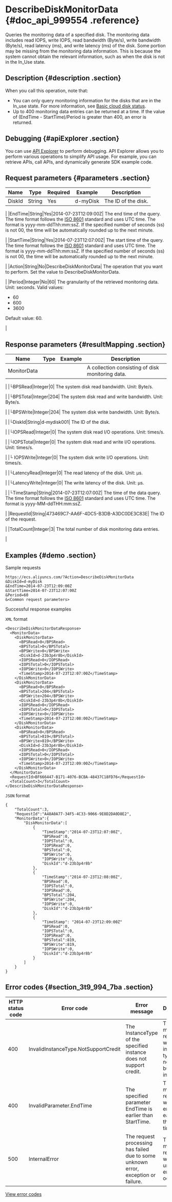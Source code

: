 # DescribeDiskMonitorData {#doc_api_999554 .reference}

Queries the monitoring data of a specified disk. The monitoring data includes read IOPS, write IOPS, read bandwidth \(Byte/s\), write bandwidth \(Byte/s\), read latency \(ms\), and write latency \(ms\) of the disk. Some portion may be missing from the monitoring data information. This is because the system cannot obtain the relevant information, such as when the disk is not in the In\_Use state.

## Description {#description .section}

When you call this operation, note that:

-   You can only query monitoring information for the disks that are in the In\_use state. For more information, see [Basic cloud disk status](~~25689~~).
-   Up to 400 monitoring data entries can be returned at a time. If the value of \(EndTime - StartTime\)/Period is greater than 400, an error is returned.

## Debugging {#apiExplorer .section}

You can use [API Explorer](https://api.aliyun.com/#product=Ecs&api=DescribeDiskMonitorData) to perform debugging. API Explorer allows you to perform various operations to simplify API usage. For example, you can retrieve APIs, call APIs, and dynamically generate SDK example code.

## Request parameters {#parameters .section}

|Name|Type|Required|Example|Description|
|----|----|--------|-------|-----------|
|DiskId|String|Yes|d-myDisk| The ID of the disk.

 |
|EndTime|String|Yes|2014-07-23T12:09:00Z| The end time of the query. The time format follows the [ISO 8601](~~25696~~) standard and uses UTC time. The format is yyyy-mm-ddThh:mm:ssZ. If the specified number of seconds \(ss\) is not 00, the time will be automatically rounded up to the next minute.

 |
|StartTime|String|Yes|2014-07-23T12:07:00Z| The start time of the query. The time format follows the [ISO 8601](~~25696~~) standard and uses UTC time. The format is yyyy-mm-ddThh:mm:ssZ. If the specified number of seconds \(ss\) is not 00, the time will be automatically rounded up to the next minute.

 |
|Action|String|No|DescribeDiskMonitorData| The operation that you want to perform. Set the value to DescribeDiskMonitorData.

 |
|Period|Integer|No|60| The granularity of the retrieved monitoring data. Unit: seconds. Valid values:

 -   60
-   600
-   3600

 Default value: 60.

 |

## Response parameters {#resultMapping .section}

|Name|Type|Example|Description|
|----|----|-------|-----------|
|MonitorData| | | A collection consisting of disk monitoring data.

 |
|└BPSRead|Integer|0| The system disk read bandwidth. Unit: Byte/s.

 |
|└BPSTotal|Integer|204| The system disk read and write bandwidth. Unit: Byte/s.

 |
|└BPSWrite|Integer|204| The system disk write bandwidth. Unit: Byte/s.

 |
|└DiskId|String|d-mydisk001| The ID of the disk.

 |
|└IOPSRead|Integer|0| The system disk read I/O operations. Unit: times/s.

 |
|└IOPSTotal|Integer|0| The system disk read and write I/O operations. Unit: times/s.

 |
|└ IOPSWrite|Integer|0| The system disk write I/O operations. Unit: times/s.

 |
|└LatencyRead|Integer|0| The read latency of the disk. Unit: μs.

 |
|└LatencyWrite|Integer|0| The write latency of the disk. Unit: μs.

 |
|└TimeStamp|String|2014-07-23T12:07:00Z| The time of the data query. The time format follows the [ISO 8601](~~25696~~) standard and uses UTC time. The format is yyyy-MM-ddTHH:mm:ssZ.

 |
|RequestId|String|473469C7-AA6F-4DC5-B3DB-A3DC0DE3C83E| The ID of the request.

 |
|TotalCount|Integer|3| The total number of disk monitoring data entries.

 |

## Examples {#demo .section}

Sample requests

``` {#request_demo}
https://ecs.aliyuncs.com/?Action=DescribeDiskMonitorData
&DiskId=d-myDisk
&EndTime=2014-07-23T12:09:00Z 
&StartTime=2014-07-23T12:07:00Z
&Period=60 
&<Common request parameters>
```

Successful response examples

`XML` format

``` {#xml_return_success_demo}
<DescribeDiskMonitorDataResponse>
  <MonitorData> 
    <DiskMonitorData>
      <BPSRead>0</BPSRead>
      <BPSTotal>0</BPSTotal> 
      <BPSWrite>0</BPSWrite>
      <DiskId>d-23b3p4r8b</DiskId>
      <IOPSRead>0</IOPSRead>
      <IOPSTotal>0</IOPSTotal>
      <IOPSWrite>0</IOPSWrite>
      <TimeStamp>2014-07-23T12:07:00Z</TimeStamp>
    </DiskMonitorData>
    <DiskMonitorData>
      <BPSRead>0</BPSRead>
      <BPSTotal>204</BPSTotal>
      <BPSWrite>204</BPSWrite>
      <DiskId>d-23b3p4r8b</DiskId>
      <IOPSRead>0</IOPSRead>
      <IOPSTotal>0</IOPSTotal>
      <IOPSWrite>0</IOPSWrite>
      <TimeStamp>2014-07-23T12:08:00Z</TimeStamp>
    </DiskMonitorData>
    <DiskMonitorData>
      <BPSRead>0</BPSRead>
      <BPSTotal>819</BPSTotal>
      <BPSWrite>819</BPSWrite>
      <DiskId>d-23b3p4r8b</DiskId>
      <IOPSRead>0</IOPSRead>
      <IOPSTotal>0</IOPSTotal>
      <IOPSWrite>0</IOPSWrite>
      <TimeStamp>2014-07-23T12:09:00Z</TimeStamp>
    </DiskMonitorData>
  </MonitorData> 
  <RequestId>BF666447-B171-4076-BCBA-48437C18FD76</RequestId>
  <TotalCount>3</TotalCount> 
</DescribeDiskMonitorDataResponse>
```

`JSON` format

``` {#json_return_success_demo}
{
	"TotalCount":3,
	"RequestId":"A48A0A77-34F5-4C33-9066-9E8D2DA0D8E2",
	"MonitorData":{
		"DiskMonitorData":[
			{
				"TimeStamp":"2014-07-23T12:07:00Z",
				"BPSRead":0,
				"IOPSTotal":0,
				"IOPSRead":0,
				"BPSTotal":0,
				"BPSWrite":0,
				"IOPSWrite":0,
				"DiskId":"d-23b3p4r8b"
			},
			{
				"TimeStamp":"2014-07-23T12:08:00Z",
				"BPSRead":0,
				"IOPSTotal":0,
				"IOPSRead":0,
				"BPSTotal":204,
				"BPSWrite":204,
				"IOPSWrite":0,
				"DiskId":"d-23b3p4r8b"
			},
			{
				"TimeStamp": "2014-07-23T12:09:00Z"
				"BPSRead":0,
				"IOPSTotal":0,
				"IOPSRead":0,
				"BPSTotal":819,
				"BPSWrite":819,
				"IOPSWrite":0,
				"DiskId":"d-23b3p4r8b"
			}
		]
	}
}
```

## Error codes {#section_3t9_994_7ba .section}

|HTTP status code|Error code|Error message|Description|
|----------------|----------|-------------|-----------|
|400|InvalidInstanceType.NotSupportCredit|The InstanceType of the specified instance does not support credit.|The error message returned when the instance type does not support burstable instances.|
|400|InvalidParameter.EndTime|The specified parameter EndTime is earlier than StartTime.|The error message returned when the end time is earlier than the start time.|
|500|InternalError|The request processing has failed due to some unknown error, exception or failure.|The error message returned when an unknown error occurs.|

[View error codes](https://error-center.aliyun.com/status/product/Ecs)

